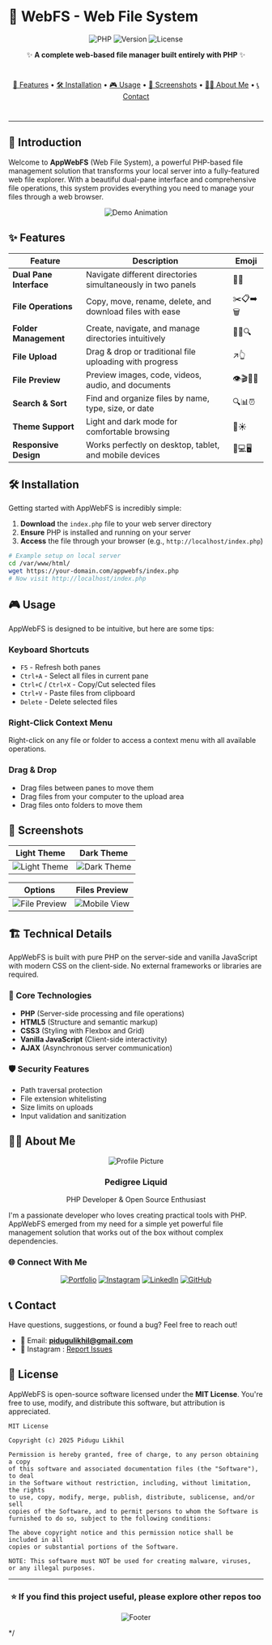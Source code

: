 # 🚀 WebFS - Web File System

<div align="center">

![PHP](https://img.shields.io/badge/Powered%20by-PHP-777BB4?style=for-the-badge&logo=php&logoColor=white)
![Version](https://img.shields.io/badge/Version-1.0.0-blue?style=for-the-badge)
![License](https://img.shields.io/badge/License-MIT-green?style=for-the-badge)

✨ **A complete web-based file manager built entirely with PHP** ✨

</div>

<div align="center" style="margin: 40px 0;">

[📖 Features](#-features) • [🛠️ Installation](#-Installation) • [🎮 Usage](#-usage) • [📸 Screenshots](#-screenshots) • [👨‍💻 About Me](#-about-me) • [📞 Contact](#-contact)

</div>

---

## 🌟 Introduction

Welcome to **AppWebFS** (Web File System), a powerful PHP-based file management solution that transforms your local server into a fully-featured web file explorer. With a beautiful dual-pane interface and comprehensive file operations, this system provides everything you need to manage your files through a web browser.

<div align="center">

![Demo Animation](https://readme-typing-svg.demolab.com?font=Fira+Code&weight=600&size=26&duration=4000&pause=1000&color=2563EB&center=true&vCenter=true&width=600&height=50&lines=Upload+↗️+Download+↘️;Edit+✏️+Rename+🔤;Preview+👁️+Manage+⚙️;All+in+One+Place!+🎯)

</div>

## ✨ Features

| Feature | Description | Emoji |
|---------|-------------|-------|
| **Dual Pane Interface** | Navigate different directories simultaneously in two panels | 📂📂 |
| **File Operations** | Copy, move, rename, delete, and download files with ease | ✂️📋➡️🗑️ |
| **Folder Management** | Create, navigate, and manage directories intuitively | 📁📂🔍 |
| **File Upload** | Drag & drop or traditional file uploading with progress | ↗️👆 |
| **File Preview** | Preview images, code, videos, audio, and documents | 👁️🎬🎵📄 |
| **Search & Sort** | Find and organize files by name, type, size, or date | 🔍📊⏰ |
| **Theme Support** | Light and dark mode for comfortable browsing | 🌙☀️ |
| **Responsive Design** | Works perfectly on desktop, tablet, and mobile devices | 📱💻🖥️ |

## 🛠️ Installation

Getting started with AppWebFS is incredibly simple:

1. **Download** the `index.php` file to your web server directory
2. **Ensure** PHP is installed and running on your server
3. **Access** the file through your browser (e.g., `http://localhost/index.php`)

```bash
# Example setup on local server
cd /var/www/html/
wget https://your-domain.com/appwebfs/index.php
# Now visit http://localhost/index.php
```

## 🎮 Usage

AppWebFS is designed to be intuitive, but here are some tips:

### Keyboard Shortcuts
- `F5` - Refresh both panes
- `Ctrl+A` - Select all files in current pane
- `Ctrl+C` / `Ctrl+X` - Copy/Cut selected files
- `Ctrl+V` - Paste files from clipboard
- `Delete` - Delete selected files

### Right-Click Context Menu
Right-click on any file or folder to access a context menu with all available operations.

### Drag & Drop
- Drag files between panes to move them
- Drag files from your computer to the upload area
- Drag files onto folders to move them

## 📸 Screenshots

<div align="center">

| Light Theme | Dark Theme |
|-------------|------------|
| ![Light Theme](https://likhil.42web.io/github_assets/webFS_light_theme.png) | ![Dark Theme](https://likhil.42web.io/github_assets/webFS_dark_theme.png) |

| Options | Files Preview |
|--------------|-------------|
| ![File Preview](https://likhil.42web.io/github_assets/webFS_options.png) | ![Mobile View](https://likhil.42web.io/github_assets/webFS_file_viewer.png) |

</div>

## 🏗️ Technical Details

AppWebFS is built with pure PHP on the server-side and vanilla JavaScript with modern CSS on the client-side. No external frameworks or libraries are required.

### 🔧 Core Technologies
- **PHP** (Server-side processing and file operations)
- **HTML5** (Structure and semantic markup)
- **CSS3** (Styling with Flexbox and Grid)
- **Vanilla JavaScript** (Client-side interactivity)
- **AJAX** (Asynchronous server communication)

### 🛡️ Security Features
- Path traversal protection
- File extension whitelisting
- Size limits on uploads
- Input validation and sanitization

## 👨‍💻 About Me

<div align="center">

![Profile Picture](<img width="460" height="460" alt="150881573" src="https://github.com/user-attachments/assets/ec91f2ae-75ec-48d7-86cf-ad78c27f9d9b" />)


### Pedigree Liquid

PHP Developer & Open Source Enthusiast

</div>

I'm a passionate developer who loves creating practical tools with PHP. AppWebFS emerged from my need for a simple yet powerful file management solution that works out of the box without complex dependencies.

### 🌐 Connect With Me

<div align="center">

[![Portfolio](https://img.shields.io/badge/Portfolio-FF7139?style=for-the-badge&logo=firefox&logoColor=white)](https://likhil.42web.io)
[![Instagram](https://img.shields.io/badge/Instagram-E4405F?style=for-the-badge&logo=instagram&logoColor=white)](https://instagram.com/pidugulikhil)
[![LinkedIn](https://img.shields.io/badge/LinkedIn-0A66C2?style=for-the-badge&logo=linkedin&logoColor=white)](https://linkedin.com/in/pidugulikhil)
[![GitHub](https://img.shields.io/badge/GitHub-181717?style=for-the-badge&logo=github&logoColor=white)](https://github.com/likhil-pidugu)

</div>

## 📞 Contact

Have questions, suggestions, or found a bug? Feel free to reach out!

- 📧 Email: **pidugulikhil@gmail.com**
- 🐛 Instagram : [Report Issues](https://instagram.com/pidugulikhil/)

## 📜 License

AppWebFS is open-source software licensed under the **MIT License**. You're free to use, modify, and distribute this software, but attribution is appreciated.

```text
MIT License

Copyright (c) 2025 Pidugu Likhil

Permission is hereby granted, free of charge, to any person obtaining a copy
of this software and associated documentation files (the "Software"), to deal
in the Software without restriction, including, without limitation, the rights
to use, copy, modify, merge, publish, distribute, sublicense, and/or sell
copies of the Software, and to permit persons to whom the Software is
furnished to do so, subject to the following conditions:

The above copyright notice and this permission notice shall be included in all
copies or substantial portions of the Software.

NOTE: This software must NOT be used for creating malware, viruses,
or any illegal purposes.
```

---

<div align="center">

### ⭐ If you find this project useful, please explore other repos too

![Footer](https://visitor-badge.laobi.icu/badge?page_id=likhil-pidugu.webFS)

</div>



*/
